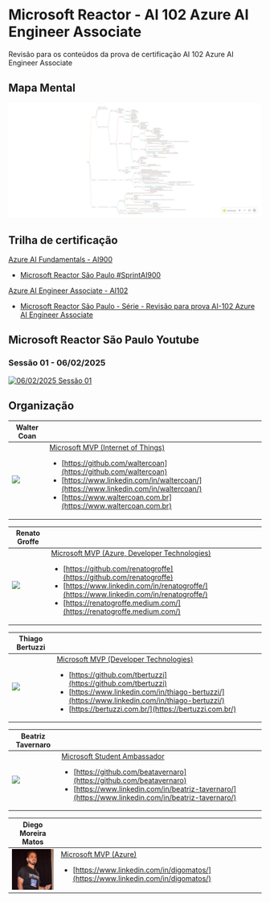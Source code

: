 # Microsoft Reactor - AI 102 Azure AI Engineer Associate

Revisão para os conteúdos da prova de certificação AI 102 Azure AI Engineer Associate

## Mapa Mental
<a href="https://waltercoan.github.io/reactor2025-ai102/html/ai102.html">
<img src="./html/ai102.png" width=720px></a>

## Trilha de certificação
[Azure AI Fundamentals - AI900](https://learn.microsoft.com/en-us/credentials/certifications/azure-ai-fundamentals/?wt.mc_id=AZ-MVP-5003638)
- [Microsoft Reactor São Paulo #SprintAI900](https://www.youtube.com/playlist?list=PLmsFUfdnGr3yOzzC9SkekDkjonqYoZRTw)
 
[Azure AI Engineer Associate - AI102](https://learn.microsoft.com/pt-br/credentials/certifications/azure-ai-engineer/?wt.mc_id=AZ-MVP-5003638)
- [Microsoft Reactor São Paulo - Série - Revisão para prova AI-102 Azure AI Engineer Associate](https://developer.microsoft.com/pt-br/reactor/series/S-1469/)

## Microsoft Reactor São Paulo Youtube
### Sessão 01 - 06/02/2025
[![06/02/2025 Sessão 01](https://img.youtube.com/vi/knD4kfxfZQw/0.jpg)](https://www.youtube.com/watch?v=knD4kfxfZQw)


## Organização

| Walter Coan |  |
| -------- | ------- |
| <img src="https://avatars.githubusercontent.com/u/7109985?v=4" width=100px>  | [Microsoft MVP (Internet of Things)](https://mvp.microsoft.com/pt-BR/MVP/profile/cc41c51c-7042-ea11-a812-000d3a8cc830) <ul><li>[https://github.com/waltercoan](https://github.com/waltercoan) </li><li> [https://www.linkedin.com/in/waltercoan/](https://www.linkedin.com/in/waltercoan/)</li><li> [https://www.waltercoan.com.br](https://www.waltercoan.com.br)</li> </ul>|

| Renato Groffe |  |
| -------- | ------- |
| <img src="https://avatars.githubusercontent.com/u/8309296?v=4" width=100px>  | [Microsoft MVP (Azure, Developer Technologies)](https://mvp.microsoft.com/pt-BR/MVP/profile/047e22a1-dd7e-e611-80f8-c4346badb51c) <ul><li> [https://github.com/renatogroffe](https://github.com/renatogroffe) </li><li> [https://www.linkedin.com/in/renatogroffe/](https://www.linkedin.com/in/renatogroffe/) </li><li> [https://renatogroffe.medium.com/](https://renatogroffe.medium.com/) </li></ul>|

| Thiago Bertuzzi |  |
| -------- | ------- |
| <img src="https://avatars.githubusercontent.com/u/22523732?v=4" width=100px>  | [Microsoft MVP (Developer Technologies)](https://mvp.microsoft.com/pt-BR/MVP/profile/a911f2a0-66c1-e811-816b-3863bb2e0320)<ul> <li> [https://github.com/tbertuzzi](https://github.com/tbertuzzi)</li> <li>[https://www.linkedin.com/in/thiago-bertuzzi/](https://www.linkedin.com/in/thiago-bertuzzi/)</li><li> [https://bertuzzi.com.br/](https://bertuzzi.com.br/) </li> </ul>|

| Beatriz Tavernaro |  |
| -------- | ------- |
| <img src="https://avatars.githubusercontent.com/u/94928593?v=4" width=100px>  | [Microsoft Student Ambassador](https://mvp.microsoft.com/pt-BR/studentambassadors/profile/5fe90cb3-bfb3-464f-99b3-87f705e7dc07) <ul> <li> [https://github.com/beatavernaro](https://github.com/beatavernaro) </li><li>[https://www.linkedin.com/in/beatriz-tavernaro/](https://www.linkedin.com/in/beatriz-tavernaro/)</li></ul>|

| Diego Moreira Matos |  |
| -------- | ------- |
| <img src="./img/diego.png" width=100px>  | [Microsoft MVP (Azure)](https://mvp.microsoft.com/pt-BR/MVP/profile/b0ea8e6d-65c9-e911-a99c-000d3a137063)  <ul><li>[https://www.linkedin.com/in/digomatos/](https://www.linkedin.com/in/digomatos/)</li></ul>|